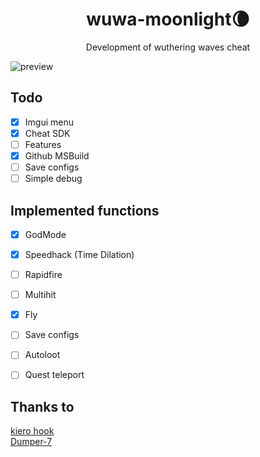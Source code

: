 ﻿<div align="center">
<h1>wuwa-moonlight🌘</h1>
Development of wuthering waves cheat
</div>

![preview](https://media.discordapp.net/attachments/1248362246342574121/1249114617087791236/image.png?ex=66662024&is=6664cea4&hm=62c2ff8f89b918090aa0137085465d24e945ae6a454e269b53149815f8838c4e&=&format=webp&quality=lossless&width=800&height=468)

## Todo
- [x] Imgui menu
- [x] Cheat SDK
- [ ] Features
- [x] Github MSBuild
- [ ] Save configs
- [ ] Simple debug

## Implemented functions
- [x] GodMode
- [x] Speedhack (Time Dilation)
- [ ] Rapidfire
- [ ] Multihit
- [x] Fly
- [ ] Save configs
- [ ] Autoloot
- [ ] Quest teleport


## Thanks to
[kiero hook](https://github.com/rdbo/ImGui-DirectX-11-Kiero-Hook)</br>
[Dumper-7](https://github.com/Encryqed/Dumper-7)</br>